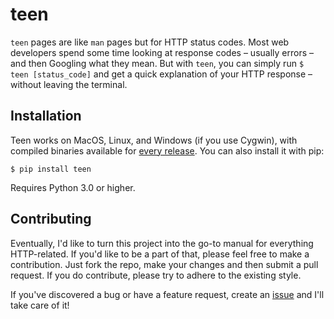 # teen

`teen` pages are like `man` pages but for HTTP status codes. Most web developers spend some time looking at response codes – usually errors – and then Googling what they mean. But with `teen`, you can simply run `$ teen [status_code]` and get a quick explanation of your HTTP response – without leaving the terminal.

## Installation

Teen works on MacOS, Linux, and Windows (if you use Cygwin), with compiled binaries available for [every release](https://github.com/shobrook/teen/releases). You can also install it with pip:

`$ pip install teen`

Requires Python 3.0 or higher.

## Contributing

Eventually, I'd like to turn this project into the go-to manual for everything HTTP-related.<!--Provide an example of how this could be expanded into, say, request headers.--> If you'd like to be a part of that, please feel free to make a contribution. Just fork the repo, make your changes and then submit a pull request. If you do contribute, please try to adhere to the existing style.

If you've discovered a bug or have a feature request, create an [issue](https://github.com/shobrook/teen/issues/new) and I'll take care of it!
